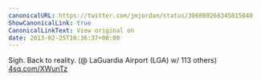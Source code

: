 ```yaml
---
canonicalURL: https://twitter.com/jmjordan/status/306080268345815040
ShowCanonicalLink: true
CanonicalLinkText: View original on
date: 2013-02-25T16:36:37+00:00
---
```

Sigh. Back to reality. (@ LaGuardia Airport (LGA) w/ 113 others) [4sq.com/XWunTz](http://4sq.com/XWunTz)